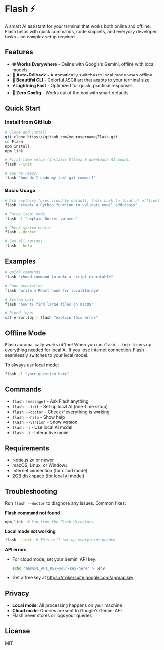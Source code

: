 # Flash ⚡

A smart AI assistant for your terminal that works both online and offline. Flash helps with quick commands, code snippets, and everyday developer tasks - no complex setup required.

## Features

- **🌐 Works Everywhere** - Online with Google's Gemini, offline with local models
- **🚀 Auto-Fallback** - Automatically switches to local mode when offline
- **🎨 Beautiful CLI** - Colorful ASCII art that adapts to your terminal size
- **⚡ Lightning Fast** - Optimized for quick, practical responses
- **🔧 Zero Config** - Works out of the box with smart defaults

## Quick Start

### Install from GitHub

```bash
# Clone and install
git clone https://github.com/yourusername/Flash.git
cd Flash
npm install
npm link

# First time setup (installs Ollama & downloads AI model)
flash --init

# You're ready!
flash "how do I undo my last git commit?"
```

### Basic Usage

```bash
# Ask anything (uses cloud by default, falls back to local if offline)
flash "create a Python function to validate email addresses"

# Force local mode
flash -l "explain Docker volumes"

# Check system health
flash --doctor

# See all options
flash --help
```

## Examples

```bash
# Quick commands
flash "chmod command to make a script executable"

# Code generation
flash "write a React hook for localStorage"

# System help
flash "how to find large files on macOS"

# Piped input
cat error.log | flash "explain this error"
```

## Offline Mode

Flash automatically works offline! When you run `flash --init`, it sets up everything needed for local AI. If you lose internet connection, Flash seamlessly switches to your local model.

To always use local mode:
```bash
flash -l "your question here"
```

## Commands

- `flash [message]` - Ask Flash anything
- `flash --init` - Set up local AI (one-time setup)
- `flash --doctor` - Check if everything is working
- `flash --help` - Show help
- `flash --version` - Show version
- `flash -l` - Use local AI model
- `flash -i` - Interactive mode

## Requirements

- Node.js 20 or newer
- macOS, Linux, or Windows
- Internet connection (for cloud mode)
- 2GB disk space (for local AI model)

## Troubleshooting

Run `flash --doctor` to diagnose any issues. Common fixes:

**Flash command not found**
```bash
npm link  # Run from the Flash directory
```

**Local mode not working**
```bash
flash --init  # This will set up everything needed
```

**API errors**
- For cloud mode, set your Gemini API key:
  ```bash
  echo "GEMINI_API_KEY=your-key-here" > .env
  ```
- Get a free key at https://makersuite.google.com/app/apikey

## Privacy

- **Local mode**: All processing happens on your machine
- **Cloud mode**: Queries are sent to Google's Gemini API
- Flash never stores or logs your queries

## License

MIT